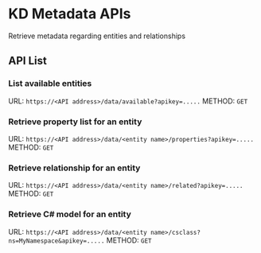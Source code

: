 # KD Metadata APIs

Retrieve metadata regarding entities and relationships

## API List

### List available entities

URL: `https://<API address>/data/available?apikey=.....`
METHOD: `GET`

### Retrieve property list for an entity

URL: `https://<API address>/data/<entity name>/properties?apikey=.....`
METHOD: `GET`

### Retrieve relationship for an entity

URL: `https://<API address>/data/<entity name>/related?apikey=.....`
METHOD: `GET`

### Retrieve C# model for an entity

URL: `https://<API address>/data/<entity name>/csclass?ns=MyNamespace&apikey=.....`
METHOD: `GET`

